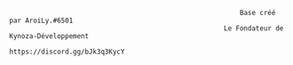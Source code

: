                                                               Base créé par AroiLy.#6501                                        
                                                          Le Fondateur de Kynoza-Développement                                    
                                                             https://discord.gg/bJk3q3KycY        
